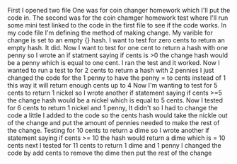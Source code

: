 First I opened two file 
One was for coin changer homework which I'll put the code in.
The second was for the coin chamger homework test where I'll run some mini test linked to the code in the first file to see if the code works. 
In my code file I'm defining the method of making change.
My varible for change is set to an empty {} hash.
I want to test for zero cents to return an empty hash. It did.
Now I want to test for one cent to return a hash with one penny
so I wrote an if statment saying if cents is >0 the change hash would be a penny which is equal to one cent.
I ran the test and it worked.
Now I wanted to run a test to for 2 cents to return a hash with 2 pennies
I just changed the code for the 1 penny to have the penny = to cents instead of 1 this way it will return enough cents up to 4 
Now I'm wanting to test for 5 cents to return 1 nickel
so I wrote another if statement saying  if cents >=5 the change hash would be a nickel which  is equal to 5 cents.
Now I tested for 6 cents to return 1 nickel and 1 penny, It didn't so I had to change the code a little
I added to the code so the cents hash would take the nickle out of the change and put the amount of pennies needed to make the rest of the change.
Testing for 10 cents to return a dime so I wrote another if statement saying if cents >= 10 the hash would return a dime which is = 10 cents 
next I tested for 11 cents to return 1 dime and 1 penny 
I changed the code by add cents to remove the dime then put the rest of the change 
